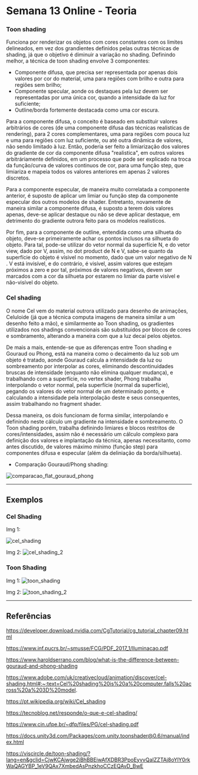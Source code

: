 # Semana 13 Online - Teoria 

### Toon shading

Funciona por renderizar os objetos com cores constantes com os limites delineados, em vez dos grandientes definidos pelas outras técnicas de shading, já que o objetivo é diminuir a variação no shading. Definindo melhor, a técnica de toon shading envolve 3 componentes:
 - Componente difusa, que precisa ser representada por apenas dois valores por cor do material, uma para regiões com brilho e outra para regiões sem brilho; 
 - Componente specular, aonde os destaques pela luz devem ser representadas por uma única cor, quando a intensidade da luz for suficiente;
 - Outline/borda fortemente destacada como uma cor escura.

Para a componente difusa, o conceito é baseado em substituir valores arbitrários de cores (de uma componente difusa das técnicas realisticas de rendering), para 2 cores complementares, uma para regiões com pouca luz e uma para regiões com luz suficiente, ou até outra dinâmica de valores, não sendo limitado à luz. Então, poderia ser feito a limiarização dos valores do gradiente de cor da componente difusa "realistica", em outros valores arbitráriamente definidos, em um processo que pode ser explicado na troca da função/curva de valores continuos de cor, para uma função step, que limiariza e mapeia todos os valores anteriores em apenas 2 valores discretos.

Para a componente especular, de maneira muito correlatada a componente anterior, é suposto de aplicar um limiar ou função step da componente especular dos outros modelos de shader. Entretanto, novamente de maneira similar a componente difusa, é suposto a terem dois valores apenas, deve-se aplicar destaque ou não se deve aplicar destaque, em detrimento do gradiente outrora feito para os modelos realisticos.

Por fim, para a componente de outline, entendida como uma silhueta do objeto, deve-se primeiramente achar os pontos inclusos na silhueta do objeto. Para tal, pode-se utilizar do vetor normal da superfície N, e do vetor view, dado por V, assim, no dot product de N e V, sabe-se quanto da superfície do objeto é vísivel no momento, dado que um valor negativo de N . V está invisível, e do contrário, é visível, assim valores que estejam próximos a zero e por tal, próximos de valores negativos, devem ser marcados com a cor da silhueta por estarem no limiar da parte visível e não-visível do objeto.

### Cel shading

O nome Cel vem do material outrora utilizado para desenho de animações, Celuloide (já que a técnica computa imagens de maneira similar a um desenho feito a mão), e similarmente ao Toon shading, os gradientes utilizados nos shadings convencionais são substituidos por blocos de cores e sombramento, alterando a maneira com que a luz decaí pelos objetos.

De mais a mais, entende-se que as diferenças entre Toon shading e Gouraud ou Phong, está na maneira como o decaimento da luz sob um objeto é tratado, aonde Gouraud calcula a intensidade da luz ou sombreamento por interpolar as cores, eliminando descontinuidades bruscas de intensidade (enquanto não elimina qualquer mudança), e trabalhando com a superfície, no vertex shader, Phong trabalha interpolando o vetor normal, pela superfície (normal da superfície), pegando os valores do vetor normal de um determinado ponto, e calculando a intensidade pela interpolação deste e seus consequentes, assim trabalhando no fragment shader. 

Dessa maneira, os dois funcionam de forma similar, interpolando e definindo neste cálculo um gradiente na intensidade e sombreamento. O Toon shading porém, trabalha definindo limiares e blocos restritos de cores/intensidades, assim não é necessário um cálculo complexo para definição dos valores e implantação da técnica, apenas necessitanto, como antes discutido, de valores máximo mínimo (função step) para componentes difusa e especular (além da deliniação da borda/silhueta).

- Comparação Gouraud/Phong shading:

![comparacao_flat_gouraud_phong](https://user-images.githubusercontent.com/79479170/236689473-69b81daf-ee9d-4e85-aee9-8d3db8902978.png)

---------------------------------------------

## Exemplos

### Cel Shading

Img 1:

![cel_shading](https://github.com/HeitorCSL/Computacao-Visual-/assets/79479170/19f2242b-8442-4846-8b8f-6ab9d9788cd0)

Img 2:
![cel_shading_2](https://github.com/HeitorCSL/Computacao-Visual-/assets/79479170/59952985-b1d6-4182-9a62-3736a3700034)

### Toon Shading

Img 1:
![toon_shading](https://github.com/HeitorCSL/Computacao-Visual-/assets/79479170/8d1821e7-3c67-4e71-8ceb-5f2dc3891b6a)

Img 2:
![toon_shading_2](https://github.com/HeitorCSL/Computacao-Visual-/assets/79479170/ad91d998-2405-4cf5-b32e-960d8a295fad)

--------------------------------------------

## Referências

https://developer.download.nvidia.com/CgTutorial/cg_tutorial_chapter09.html

https://www.inf.pucrs.br/~smusse/FCG/PDF_2017_1/Iluminacao.pdf

https://www.haroldserrano.com/blog/what-is-the-difference-between-gouraud-and-phong-shading

https://www.adobe.com/uk/creativecloud/animation/discover/cel-shading.html#:~:text=Cel%20shading%20is%20a%20computer,falls%20across%20a%203D%20model.

https://pt.wikipedia.org/wiki/Cel_shading

https://tecnoblog.net/responde/o-que-e-cel-shading/

https://www.cin.ufpe.br/~dfp/files/PG/cel-shading.pdf

https://docs.unity3d.com/Packages/com.unity.toonshader@0.6/manual/index.html

https://viscircle.de/toon-shading/?lang=en&gclid=CjwKCAjwge2iBhBBEiwAfXDBR3PpoEyvvQaIZZTAj8oYlY0rkWaQAGYBP_1eV9QAx7XmbedAsPnzkhoCCzEQAvD_BwE
